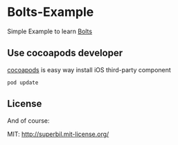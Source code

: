 # Bolts-Example

Simple Example to learn [Bolts](https://github.com/BoltsFramework/Bolts-iOS)

## Use cocoapods developer ##

[cocoapods](http://cocoapods.org/) is easy way install iOS third-party component

````
pod update
````

## License ##

And of course:

MIT: http://superbil.mit-license.org/
